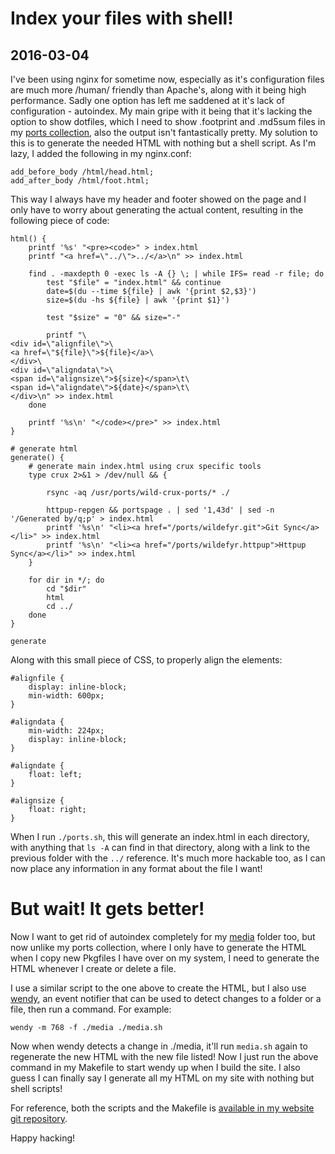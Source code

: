 # Index your files with shell!
## 2016-03-04

I've been using nginx for sometime now, especially as it's configuration files
are much more /human/ friendly than Apache's, along with it being high
performance. Sadly one option has left me saddened at it's lack of
configuration - autoindex. My main gripe with it being that it's lacking the
option to show dotfiles, which I need to show .footprint and .md5sum files in
my [ports collection](/ports), also the output isn't fantastically pretty.
My solution to this is to generate the needed HTML with nothing but a shell
script. As I'm lazy, I added the following in my nginx.conf:

    add_before_body /html/head.html;
    add_after_body /html/foot.html;

This way I always have my header and footer showed on the page and I only have
to worry about generating the actual content, resulting in the following
piece of code:

    html() {
        printf '%s' "<pre><code>" > index.html
        printf "<a href=\"../\">../</a>\n" >> index.html

        find . -maxdepth 0 -exec ls -A {} \; | while IFS= read -r file; do
            test "$file" = "index.html" && continue
            date=$(du --time ${file} | awk '{print $2,$3}')
            size=$(du -hs ${file} | awk '{print $1}')

            test "$size" = "0" && size="-"

            printf "\
    <div id=\"alignfile\">\
    <a href=\"${file}\">${file}</a>\
    </div>\
    <div id=\"aligndata\">\
    <span id=\"alignsize\">${size}</span>\t\
    <span id=\"aligndate\">${date}</span>\t\
    </div>\n" >> index.html
        done

        printf '%s\n' "</code></pre>" >> index.html
    }

    # generate html
    generate() {
        # generate main index.html using crux specific tools
        type crux 2>&1 > /dev/null && {

            rsync -aq /usr/ports/wild-crux-ports/* ./

            httpup-repgen && portspage . | sed '1,43d' | sed -n '/Generated by/q;p' > index.html
            printf '%s\n' "<li><a href="/ports/wildefyr.git">Git Sync</a></li>" >> index.html
            printf '%s\n' "<li><a href="/ports/wildefyr.httpup">Httpup Sync</a></li>" >> index.html
        }

        for dir in */; do
            cd "$dir"
            html
            cd ../
        done
    }

    generate

Along with this small piece of CSS, to properly align the elements:

    #alignfile {
        display: inline-block;
        min-width: 600px;
    }

    #aligndata {
        min-width: 224px;
        display: inline-block;
    }

    #aligndate {
        float: left;
    }

    #alignsize {
        float: right;
    }


When I run `./ports.sh`, this will generate an index.html in each directory,
with anything that `ls -A` can find in that directory, along with a link to
the previous folder with the `../` reference. It's much more hackable too, as
I can now place any information in any format about the file I want!

# But wait! It gets better!

Now I want to get rid of autoindex completely for my [media](/media) folder
too, but now unlike my ports collection, where I only have to generate the
HTML when I copy new Pkgfiles I have over on my system, I need to generate the
HTML whenever I create or delete a file.

I use a similar script to the one above to create the HTML, but I also use
[wendy](http://git.z3bra.org/wendy/log.html), an event notifier that can be
used to detect changes to a folder or a file, then run a command. For example:

    wendy -m 768 -f ./media ./media.sh

Now when wendy detects a change in ./media, it'll run `media.sh` again to
regenerate the new HTML with the new file listed! Now I just run the above
command in my Makefile to start wendy up when I build the site. I also guess I
can finally say I generate all my HTML on my site with nothing but shell
scripts!

For reference, both the scripts and the Makefile is [available in my website
git repository](https://github.com/Wildefyr/wildefyr.net).

Happy hacking!
